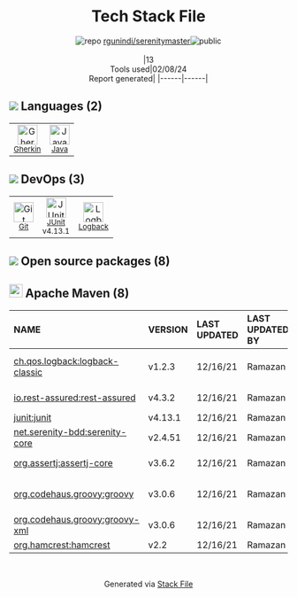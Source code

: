 <!--
&lt;--- Readme.md Snippet without images Start ---&gt;
## Tech Stack
rgunindi/serenitymaster is built on the following main stack:

- [Gherkin](https://cucumber.io/docs/gherkin/reference/) – Languages
- [Java](https://www.java.com) – Languages
- [JUnit](http://junit.org/) – Testing Frameworks
- [Logback](https://logback.qos.ch/) – Log Management

Full tech stack [here](/techstack.md)

&lt;--- Readme.md Snippet without images End ---&gt;

&lt;--- Readme.md Snippet with images Start ---&gt;
## Tech Stack
rgunindi/serenitymaster is built on the following main stack:

- <img width='25' height='25' src='https://img.stackshare.io/service/2460/default_aff27c02548fadb1b7e6f85a2b0da1c5dca5cc08.png' alt='Gherkin'/> [Gherkin](https://cucumber.io/docs/gherkin/reference/) – Languages
- <img width='25' height='25' src='https://img.stackshare.io/service/995/K85ZWV2F.png' alt='Java'/> [Java](https://www.java.com) – Languages
- <img width='25' height='25' src='https://img.stackshare.io/service/2020/874086.png' alt='JUnit'/> [JUnit](http://junit.org/) – Testing Frameworks
- <img width='25' height='25' src='https://img.stackshare.io/service/2923/05518ecaa42841e834421e9d6987b04f_400x400.png' alt='Logback'/> [Logback](https://logback.qos.ch/) – Log Management

Full tech stack [here](/techstack.md)

&lt;--- Readme.md Snippet with images End ---&gt;
-->
<div align="center">

# Tech Stack File
![](https://img.stackshare.io/repo.svg "repo") [rgunindi/serenitymaster](https://github.com/rgunindi/serenitymaster)![](https://img.stackshare.io/public_badge.svg "public")
<br/><br/>
|13<br/>Tools used|02/08/24 <br/>Report generated|
|------|------|
</div>

## <img src='https://img.stackshare.io/languages.svg'/> Languages (2)
<table><tr>
  <td align='center'>
  <img width='36' height='36' src='https://img.stackshare.io/service/2460/default_aff27c02548fadb1b7e6f85a2b0da1c5dca5cc08.png' alt='Gherkin'>
  <br>
  <sub><a href="https://cucumber.io/docs/gherkin/reference/">Gherkin</a></sub>
  <br>
  <sub></sub>
</td>

<td align='center'>
  <img width='36' height='36' src='https://img.stackshare.io/service/995/K85ZWV2F.png' alt='Java'>
  <br>
  <sub><a href="https://www.java.com">Java</a></sub>
  <br>
  <sub></sub>
</td>

</tr>
</table>

## <img src='https://img.stackshare.io/devops.svg'/> DevOps (3)
<table><tr>
  <td align='center'>
  <img width='36' height='36' src='https://img.stackshare.io/service/1046/git.png' alt='Git'>
  <br>
  <sub><a href="http://git-scm.com/">Git</a></sub>
  <br>
  <sub></sub>
</td>

<td align='center'>
  <img width='36' height='36' src='https://img.stackshare.io/service/2020/874086.png' alt='JUnit'>
  <br>
  <sub><a href="http://junit.org/">JUnit</a></sub>
  <br>
  <sub>v4.13.1</sub>
</td>

<td align='center'>
  <img width='36' height='36' src='https://img.stackshare.io/service/2923/05518ecaa42841e834421e9d6987b04f_400x400.png' alt='Logback'>
  <br>
  <sub><a href="https://logback.qos.ch/">Logback</a></sub>
  <br>
  <sub></sub>
</td>

</tr>
</table>


## <img src='https://img.stackshare.io/group.svg' /> Open source packages (8)</h2>

## <img width='24' height='24' src='https://img.stackshare.io/package_manager/977/default_9833f2ef0bbc2a946b4cc5e9307264033361076b.png'/> Apache Maven (8)

|NAME|VERSION|LAST UPDATED|LAST UPDATED BY|LICENSE|VULNERABILITIES|
|:------|:------|:------|:------|:------|:------|
|[ch.qos.logback:logback-classic](http://logback.qos.ch)|v1.2.3|12/16/21|Ramazan |EPL-1.0,LGPL-2.1+|[CVE-2023-6378](https://github.com/advisories/GHSA-vmq6-5m68-f53m) (High)|
|[io.rest-assured:rest-assured](http://code.google.com/p/rest-assured)|v4.3.2|12/16/21|Ramazan |Apache-2.0|N/A|
|[junit:junit](http://junit.org)|v4.13.1|12/16/21|Ramazan |EPL-1.0|N/A|
|[net.serenity-bdd:serenity-core](https://github.com/serenity-bdd/serenity-core)|v2.4.51|12/16/21|Ramazan |Apache-2.0|N/A|
|[org.assertj:assertj-core](http://assertj.org)|v3.6.2|12/16/21|Ramazan |Apache-2.0|N/A|
|[org.codehaus.groovy:groovy](https://groovy-lang.org)|v3.0.6|12/16/21|Ramazan |Apache-2.0|[CVE-2020-17521](https://github.com/advisories/GHSA-rcjj-h6gh-jf3r) (Moderate)|
|[org.codehaus.groovy:groovy-xml](http://groovy-lang.org)|v3.0.6|12/16/21|Ramazan |Apache-2.0|N/A|
|[org.hamcrest:hamcrest](http://hamcrest.org/JavaHamcrest/)|v2.2|12/16/21|Ramazan |DSDP|N/A|

<br/>
<div align='center'>

Generated via [Stack File](https://github.com/marketplace/stack-file)
